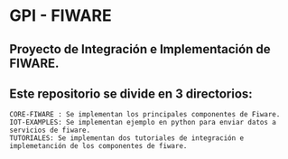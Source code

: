# GPI - FIWARE

## Proyecto de Integración e Implementación de FIWARE.

## Este repositorio se divide en 3 directorios:

```
CORE-FIWARE : Se implementan los principales componentes de Fiware.
IOT-EXAMPLES: Se implementan ejemplo en python para enviar datos a servicios de fiware.
TUTORIALES: Se implementan dos tutoriales de integración e implemetanción de los componentes de fiware.

```
